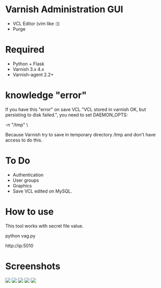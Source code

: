 Varnish Administration GUI 
==========================

* VCL Editor (vim like :))
* Purge

Required
========

* Python + Flask
* Varnish 3.x 4.x
* Varnish-agent 2.2+

knowledge "error"
=================
If you have this "error" on save VCL "VCL stored in varnish OK, but persisting to disk failed.", you need to set DAEMON_OPTS:

-n "/tmp" \

Because Varnish try to save in temporary directory /tmp and don't have access to do this.

To Do
=====

* Authentication
* User groups
* Graphics
* Save VCL edited on MySQL.

How to use
==========

This tool works with secret file value.

python vag.py

http://ip:5010

Screenshots
==========
![](http://i57.tinypic.com/scynox.png)
![](http://i62.tinypic.com/cryxj.png)
![](http://i58.tinypic.com/2z7j5lx.png)
![](http://i60.tinypic.com/2n1f20z.png)
![](http://s21.postimg.org/vzdv39r47/tela_editor.png)

